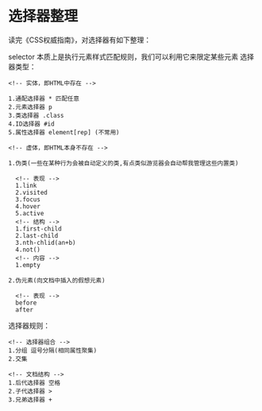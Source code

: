 # 选择器整理
读完《CSS权威指南》，对选择器有如下整理：

selector 本质上是执行元素样式匹配规则，我们可以利用它来限定某些元素
选择器类型：

    <!-- 实体，即HTML中存在 -->

    1.通配选择器 * 匹配任意
    2.元素选择器 p 
    3.类选择器 .class
    4.ID选择器 #id
    5.属性选择器 element[rep] (不常用) 

    <!-- 虚体，即HTML本身不存在 -->

    1.伪类(一些在某种行为会被自动定义的类,有点类似游览器会自动帮我管理这些内置类)

      <!-- 表现 -->
      1.link
      2.visited
      3.focus
      4.hover
      5.active
      <!-- 结构 -->
      1.first-child
      2.last-child
      3.nth-chlid(an+b)
      4.not()
      <!-- 内容 -->
      1.empty

    2.伪元素(向文档中插入的假想元素)

      <!-- 表现 -->
      before
      after
   
选择器规则：
    
    <!-- 选择器组合 -->
    1.分组 逗号分隔(相同属性聚集)
    2.交集 

    <!-- 文档结构 -->
    1.后代选择器 空格
    2.子代选择器 >
    3.兄弟选择器 +  
